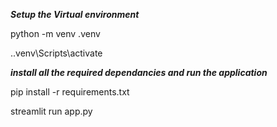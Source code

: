 ***Setup the Virtual environment***

python -m venv .venv

.\.venv\Scripts\activate


***install all the required dependancies and run the application***

pip install -r requirements.txt

streamlit run app.py
